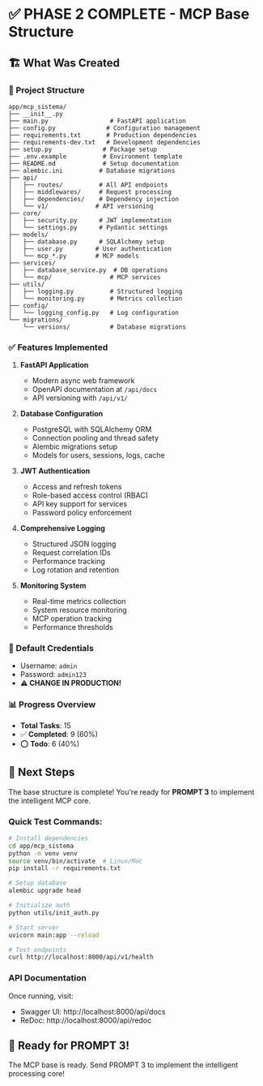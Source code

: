 # ✅ PHASE 2 COMPLETE - MCP Base Structure

## 🏗️ What Was Created

### 📁 Project Structure
```
app/mcp_sistema/
├── __init__.py
├── main.py                 # FastAPI application
├── config.py              # Configuration management
├── requirements.txt       # Production dependencies
├── requirements-dev.txt   # Development dependencies
├── setup.py              # Package setup
├── .env.example          # Environment template
├── README.md             # Setup documentation
├── alembic.ini          # Database migrations
├── api/
│   ├── routes/          # All API endpoints
│   ├── middlewares/     # Request processing
│   ├── dependencies/    # Dependency injection
│   └── v1/             # API versioning
├── core/
│   ├── security.py      # JWT implementation
│   └── settings.py      # Pydantic settings
├── models/
│   ├── database.py      # SQLAlchemy setup
│   ├── user.py         # User authentication
│   └── mcp_*.py        # MCP models
├── services/
│   ├── database_service.py  # DB operations
│   └── mcp/                # MCP services
├── utils/
│   ├── logging.py          # Structured logging
│   └── monitoring.py       # Metrics collection
├── config/
│   └── logging_config.py   # Log configuration
└── migrations/
    └── versions/           # Database migrations
```

### ✅ Features Implemented

1. **FastAPI Application**
   - Modern async web framework
   - OpenAPI documentation at `/api/docs`
   - API versioning with `/api/v1/`

2. **Database Configuration**
   - PostgreSQL with SQLAlchemy ORM
   - Connection pooling and thread safety
   - Alembic migrations setup
   - Models for users, sessions, logs, cache

3. **JWT Authentication**
   - Access and refresh tokens
   - Role-based access control (RBAC)
   - API key support for services
   - Password policy enforcement

4. **Comprehensive Logging**
   - Structured JSON logging
   - Request correlation IDs
   - Performance tracking
   - Log rotation and retention

5. **Monitoring System**
   - Real-time metrics collection
   - System resource monitoring
   - MCP operation tracking
   - Performance thresholds

### 🔐 Default Credentials
- Username: `admin`
- Password: `admin123`
- **⚠️ CHANGE IN PRODUCTION!**

### 📊 Progress Overview
- **Total Tasks**: 15
- ✅ **Completed**: 9 (60%)
- ⭕ **Todo**: 6 (40%)

## 🚀 Next Steps

The base structure is complete! You're ready for **PROMPT 3** to implement the intelligent MCP core.

### Quick Test Commands:
```bash
# Install dependencies
cd app/mcp_sistema
python -m venv venv
source venv/bin/activate  # Linux/Mac
pip install -r requirements.txt

# Setup database
alembic upgrade head

# Initialize auth
python utils/init_auth.py

# Start server
uvicorn main:app --reload

# Test endpoints
curl http://localhost:8000/api/v1/health
```

### API Documentation
Once running, visit:
- Swagger UI: http://localhost:8000/api/docs
- ReDoc: http://localhost:8000/api/redoc

## 🎯 Ready for PROMPT 3!
The MCP base is ready. Send PROMPT 3 to implement the intelligent processing core!